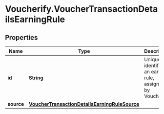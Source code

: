 # Voucherify.VoucherTransactionDetailsEarningRule

## Properties

Name | Type | Description | Notes
------------ | ------------- | ------------- | -------------
**id** | **String** | Unique identifier of an earning rule, assigned by Voucherify. | [optional] 
**source** | [**VoucherTransactionDetailsEarningRuleSource**](VoucherTransactionDetailsEarningRuleSource.md) |  | [optional] 


